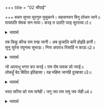 +++
title = "02 चौपाई"

+++
बचन सुनत सुरगुरु मुसुकाने। सहसनयन बिनु लोचन जाने॥  
मायापति सेवक सन माया। करइ त उलटि परइ सुरराया॥1॥  

<details><summary>भावार्थ</summary>

इन्द्र के वचन सुनते ही देवगुरु बृहस्पतिजी मुस्कुराए। उन्होन्ने हजार नेत्रों वाले इन्द्र को (ज्ञान रूपी) नेत्रोंरहित (मूर्ख) समझा और कहा- हे देवराज! माया के स्वामी श्री रामचन्द्रजी के सेवक के साथ कोई माया करता है तो वह उलटकर अपने ही ऊपर आ पडती है॥1॥  
</details>

तब किछु कीन्ह राम रुख जानी। अब कुचालि करि होइहि हानी।  
सुनु सुरेस रघुनाथ सुभाऊ। निज अपराध रिसाहिं न काऊ॥2॥  

<details><summary>भावार्थ</summary>

उस समय (पिछली बार) तो श्री रामचन्द्रजी का रुख जानकर कुछ किया था, परन्तु इस समय कुचाल करने से हानि ही होगी। हे देवराज! श्री रघुनाथजी का स्वभाव सुनो, वे अपने प्रति किए हुए अपराध से कभी रुष्ट नहीं होते॥2॥  
</details>

जो अपराधु भगत कर करई। राम रोष पावक सो जरई॥  
लोकहुँ बेद बिदित इतिहासा। यह महिमा जानहिं दुरबासा॥3॥  

<details><summary>भावार्थ</summary>

पर जो कोई उनके भक्त का अपराध करता है, वह श्री राम की क्रोधाग्नि में जल जाता है। लोक और वेद दोनों में इतिहास (कथा) प्रसिद्ध है। इस महिमा को दुर्वासाजी जानते हैं॥3॥  
</details>

भरत सरिस को राम सनेही। जगु जप राम रामु जप जेही॥4॥  

<details><summary>भावार्थ</summary>

सारा जगत्‌ श्री राम को जपता है, वे श्री रामजी जिनको जपते हैं, उन भरतजी के समान श्री रामचन्द्रजी का प्रेमी कौन होगा?॥4॥  
</details>

